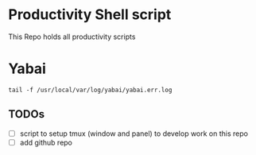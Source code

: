 # Productivity Shell script

This Repo holds all productivity scripts

# Yabai

`tail -f /usr/local/var/log/yabai/yabai.err.log`


## TODOs
* [ ] script to setup tmux (window and panel) to develop work on this repo
* [ ] add github repo
